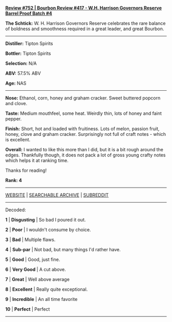 
[**Review #752 | Bourbon Review #417 - W.H. Harrison Governors Reserve Barrel Proof Batch #4**]( https://t8ke.review/review-752-w-h-harrison-governors-reserve-barrel-proof-batch-4/)

**The Schtick:** W. H. Harrison Governors Reserve celebrates the rare balance of boldness and smoothness required in a great leader, and great Bourbon.

-----

**Distiller:** Tipton Spirits

**Bottler:** Tipton Spirits

**Selection:** N/A

**ABV:** 57.5% ABV

**Age:** NAS 

-----

**Nose:**  Ethanol, corn, honey and graham cracker. Sweet buttered popcorn and clove. 

**Taste:** Medium mouthfeel, some heat. Weirdly thin, lots of honey and faint pepper. 

**Finish:** Short, hot and loaded with fruitiness. Lots of melon, passion fruit, honey, clove and graham cracker. Surprisingly not full of craft notes - which is excellent. 

**Overall:** I wanted to like this more than I did, but it is a bit rough around the edges. Thankfully though, it does not pack a lot of gross young crafty notes which helps it at ranking time. 

Thanks for reading!

**Rank: 4**



-----

[WEBSITE](https://t8ke.review) | [SEARCHABLE ARCHIVE](https://t8ke.review/review-archive/) | [SUBREDDIT](https://reddit.com/r/t8kereviews)

-----

Decoded:

**1** | **Disgusting** | So bad I poured it out.

**2** | **Poor** | I wouldn't consume by choice.

**3** | **Bad** | Multiple flaws.

**4** | **Sub-par** | Not bad, but many things I'd rather have.

**5** | **Good** | Good, just fine.

**6** | **Very Good** | A cut above.

**7** | **Great** | Well above average

**8** | **Excellent** | Really quite exceptional.

**9** | **Incredible** | An all time favorite

**10** | **Perfect** | Perfect

----


